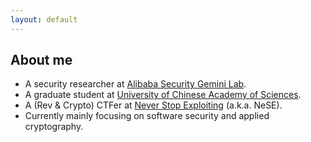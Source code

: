 ```yaml
---
layout: default
---
```

## About me

- A security researcher at [Alibaba Security Gemini Lab](https://alibaba-gemini-lab.github.io/docs/about/).
- A graduate student at [University of Chinese Academy of Sciences](https://www.ucas.ac.cn).
- A (Rev & Crypto) CTFer at [Never Stop Exploiting](https://ctftime.org/team/13575) (a.k.a. NeSE).
- Currently mainly focusing on software security and applied cryptography.